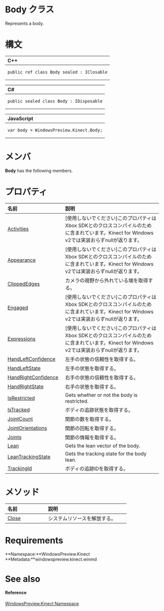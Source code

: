 Body クラス  
==========  

Represents a body. <span id="syntaxSection"></span>

構文
======  

<table>
<colgroup>
<col width="100%" />
</colgroup>
<thead>
<tr class="header">
<th align="left">C++</th>
</tr>
</thead>
<tbody>
<tr class="odd">
<td align="left"><pre><code>public ref class Body sealed : IClosable</code></pre></td>
</tr>
</tbody>
</table>

<table>
<colgroup>
<col width="100%" />
</colgroup>
<thead>
<tr class="header">
<th align="left">C#</th>
</tr>
</thead>
<tbody>
<tr class="odd">
<td align="left"><pre><code>public sealed class Body : IDisposable</code></pre></td>
</tr>
</tbody>
</table>

<table>
<colgroup>
<col width="100%" />
</colgroup>
<thead>
<tr class="header">
<th align="left">JavaScript</th>
</tr>
</thead>
<tbody>
<tr class="odd">
<td align="left"><pre><code>var body = WindowsPreview.Kinect.Body;</code></pre></td>
</tr>
</tbody>
</table>

<span id="classMembersSection"></span>

メンバ
=======  

**Body** has the following members.  

<span id="publicpropertiesSection"></span>

プロパティ
==========  

<table>
<colgroup>
<col width="30%" />
<col width="60%" />
</colgroup>
<thead>
<tr class="header">
<th align="left">名前</th>
<th align="left">説明</th>
</tr>
</thead>
<tbody>
<tr class="odd">
<td align="left"><a href="Body_Class/Properties/Activities_Property.md">Activities</a></td>
<td align="left">[使用しないでください]このプロパティはXbox SDKとのクロスコンパイルのために含まれています。Kinect for Windows v2では実装おらずnullが返ります。</td>
</tr>
<tr class="even">
<td align="left"><a href="Body_Class/Properties/Appearance_Property.md">Appearance</a></td>
<td align="left">[使用しないでください]このプロパティはXbox SDKとのクロスコンパイルのために含まれています。Kinect for Windows v2では実装おらずnullが返ります。</td>
</tr>
<tr class="odd">
<td align="left"><a href="Body_Class/Properties/ClippedEdges_Property.md">ClippedEdges</a></td>
<td align="left">カメラの視野から外れている端を取得する。</td>
</tr>
<tr class="even">
<td align="left"><a href="Body_Class/Properties/Engaged_Property.md">Engaged</a></td>
<td align="left">[使用しないでください]このプロパティはXbox SDKとのクロスコンパイルのために含まれています。Kinect for Windows v2では実装おらずnullが返ります。</td>
</tr>
<tr class="odd">
<td align="left"><a href="Body_Class/Properties/Expressions_Property.md">Expressions</a></td>
<td align="left">[使用しないでください]このプロパティはXbox SDKとのクロスコンパイルのために含まれています。Kinect for Windows v2では実装おらずnullが返ります。</td>
</tr>
<tr class="even">
<td align="left"><a href="Body_Class/Properties/HandLeftConfidence_Property.md">HandLeftConfidence</a></td>
<td align="left">左手の状態の信頼性を取得する。</td>
</tr>
<tr class="odd">
<td align="left"><a href="Body_Class/Properties/HandLeftState_Property.md">HandLeftState</a></td>
<td align="left">左手の状態を取得する。</td>
</tr>
<tr class="even">
<td align="left"><a href="Body_Class/Properties/HandRightConfidence_Property.md">HandRightConfidence</a></td>
<td align="left">右手の状態の信頼性を取得する。</td>
</tr>
<tr class="odd">
<td align="left"><a href="Body_Class/Properties/HandRightState_Property.md">HandRightState</a></td>
<td align="left">右手の状態を取得する。</td>
</tr>
<tr class="even">
<td align="left"><a href="Body_Class/Properties/IsRestricted_Property.md">IsRestricted</a></td>
<td align="left">Gets whether or not the body is restricted.</td>
</tr>
<tr class="odd">
<td align="left"><a href="Body_Class/Properties/IsTracked_Property.md">IsTracked</a></td>
<td align="left">ボディの追跡状態を取得する。</td>
</tr>
<tr class="even">
<td align="left"><a href="Body_Class/Properties/JointCount_Property.md">JointCount</a></td>
<td align="left">関節の数を取得する。</td>
</tr>
<tr class="odd">
<td align="left"><a href="Body_Class/Properties/JointOrientations_Property.md">JointOrientations</a></td>
<td align="left">関節の回転を取得する。</td>
</tr>
<tr class="even">
<td align="left"><a href="Body_Class/Properties/Joints_Property.md">Joints</a></td>
<td align="left">関節の情報を取得する。</td>
</tr>
<tr class="odd">
<td align="left"><a href="Body_Class/Properties/Lean_Property.md">Lean</a></td>
<td align="left">Gets the lean vector of the body.</td>
</tr>
<tr class="even">
<td align="left"><a href="Body_Class/Properties/LeanTrackingState_Property.md">LeanTrackingState</a></td>
<td align="left">Gets the tracking state for the body lean.</td>
</tr>
<tr class="odd">
<td align="left"><a href="Body_Class/Properties/TrackingId_Property.md">TrackingId</a></td>
<td align="left">ボディの追跡IDを取得する。</td>
</tr>
</tbody>
</table>

<span id="publicmethodsSection"></span>

メソッド
=======  

<table>
<colgroup>
<col width="30%" />
<col width="60%" />
</colgroup>
<thead>
<tr class="header">
<th align="left">名前</th>
<th align="left">説明</th>
</tr>
</thead>
<tbody>
<tr class="odd">
<td align="left"><a href="Body_Class/Methods/Close_Method.md">Close</a></td>
<td align="left">システムリソースを解放する。</td>
</tr>
</tbody>
</table>

<span id="requirements"></span>

Requirements  
============  

**Namespace:**WindowsPreview.Kinect  
**Metadata:**windowspreview.kinect.winmd  

<span id="ID4E3"></span>

See also  
========  

<span id="ID4E5"></span>
#### Reference  

[WindowsPreview.Kinect Namespace](../Kinect.md)  



<!--Please do not edit the data in the comment block below.-->
<!--
TOCTitle : Body Class
RLTitle : Body Class
KeywordK : Body class, about
HelpPriority : 2
TopicType : apiref
KeywordF : WindowsPreview.Kinect.Body
KeywordF : Body
KeywordF : WindowsPreview.Kinect.Body
KeywordA : T:WindowsPreview.Kinect.Body
AssetID : T:WindowsPreview.Kinect.Body
Locale : en-us
CommunityContent : 1
APIType : Managed
APILocation : windowspreview.kinect.winmd
APIName : WindowsPreview.Kinect.Body
TargetOS : Windows
TopicType : kbSyntax
DevLang : VB
DevLang : CSharp
DevLang : JavaScript
DevLang : C++
DocSet : K4Wv2
ProjType : K4Wv2Proj
Technology : Kinect for Windows
Product : Kinect for Windows SDK v2
productversion : 20
-->
